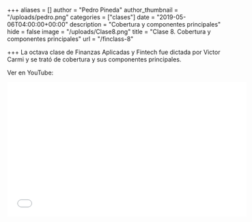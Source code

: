+++
aliases = []
author = "Pedro Pineda"
author_thumbnail = "/uploads/pedro.png"
categories = ["clases"]
date = "2019-05-06T04:00:00+00:00"
description = "Cobertura y componentes principales"
hide = false
image = "/uploads/Clase8.png"
title = "Clase 8. Cobertura y componentes principales"
url = "/finclass-8"

+++
La octava clase de Finanzas Aplicadas y Fintech fue dictada por Victor Carmi y se trató de cobertura y sus componentes principales.

Ver en YouTube:

<iframe width="560" height="315" src="[https://www.youtube.com/embed/9RcMJKQpVNA](https://www.youtube.com/embed/9RcMJKQpVNA "https://www.youtube.com/embed/9RcMJKQpVNA")" frameborder="0" allow="accelerometer; autoplay; encrypted-media; gyroscope; picture-in-picture" allowfullscreen></iframe>